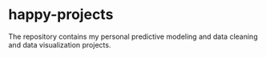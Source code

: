 # happy-projects
The repository contains my personal predictive modeling and data cleaning and data visualization projects. 
